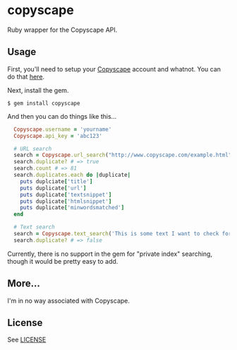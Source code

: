 copyscape
=========

Ruby wrapper for the Copyscape API.


Usage
-----

First, you'll need to setup your [Copyscape](http://www.copyscape.com/) account and whatnot.  You can do
that [here](http://www.copyscape.com/signup.php?pro=1&o=f).

Next, install the gem.

    $ gem install copyscape

And then you can do things like this...

```ruby
  Copyscape.username = 'yourname'
  Copyscape.api_key = 'abc123'

  # URL search
  search = Copyscape.url_search("http://www.copyscape.com/example.html")
  search.duplicate? # => true
  search.count # => 81
  search.duplicates.each do |duplicate|
    puts duplciate['title']
    puts duplicate['url']
    puts duplicate['textsnippet']
    puts duplicate['htmlsnippet']
    puts duplicate['minwordsmatched']
  end

  # Text search
  search = Copyscape.text_search('This is some text I want to check for plagurism')
  search.duplicate? # => false
```

Currently, there is no support in the gem for "private index" searching, though
it would be pretty easy to add.


More...
-------

I'm in no way associated with Copyscape.


License
-------

See [LICENSE](LICENSE)
